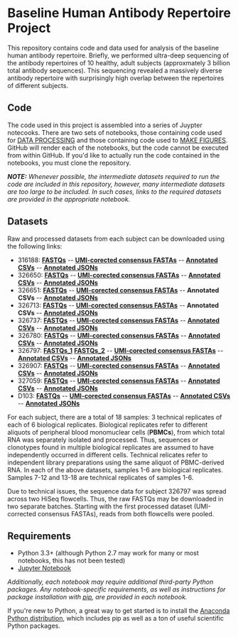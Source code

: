 # Baseline Human Antibody Repertoire Project

This repository contains code and data used for analysis of the baseline human antibody repertoire. Briefly, we performed
ultra-deep sequencing of the antibody repertoires of 10 healthy, adult subjects (approxmately 3 billion total antibody sequences). This sequencing revealed a massively diverse antibody repertoire with surprisingly high overlap between the repertoires of different subjects.

## Code
The code used in this project is assembled into a series of Juypter notecooks. There are two sets of notebooks, those containing code used for [DATA PROCESSING](https://github.com/briney/grp_paper/tree/master/data_processing) and those containing code used to [MAKE FIGURES](https://github.com/briney/grp_paper/tree/master/make_figures). GitHub will render each of the notebooks, but the code cannot be executed from within GitHub. If you'd like to actually run the code contained in the notebooks, you must clone the repository.

**_NOTE:_** *Whenever possible, the intermediate datasets required to run the code are included in this repository, however, many intermediate datasets are too large to be included. In such cases, links to the required datasets are provided in the appropriate notebook.*

## Datasets  
Raw and processed datasets from each subject can be downloaded using the following links:

  - 316188: [**FASTQs**](http://burtonlab.s3.amazonaws.com/sequencing-data/hiseq_2016-supplement/316188_HNCHNBCXY_raw-fastqs.tar.gz) -- [**UMI-corected consensus FASTAs**](http://burtonlab.s3.amazonaws.com/sequencing-data/hiseq_2016-supplement/316188_HNCHNBCXY_consensus_UID18-cdr3nt-90_071817.tar.gz) -- [**Annotated CSVs**](http://burtonlab.s3.amazonaws.com/sequencing-data/hiseq_2016-supplement/316188_HNCHNBCXY_consensus_UID18-cdr3nt-90_minimal_071817.tar.gz) -- [**Annotated JSONs**](http://burtonlab.s3.amazonaws.com/sequencing-data/hiseq_2016-supplement/316188_HNCHNBCXY_consensus_UID18-cdr3nt-90_json_071817.tar.gz)
  - 326650:  [**FASTQs**](http://burtonlab.s3.amazonaws.com/sequencing-data/hiseq_2016-supplement/326650_HCGCYBCXY_raw-fastqs.tar.gz) -- [**UMI-corected consensus FASTAs**](http://burtonlab.s3.amazonaws.com/sequencing-data/hiseq_2016-supplement/326650_HCGCYBCXY_consensus_UID18-cdr3nt-90_071817.tar.gz) -- [**Annotated CSVs**](http://burtonlab.s3.amazonaws.com/sequencing-data/hiseq_2016-supplement/326650_HCGCYBCXY_consensus_UID18-cdr3nt-90_minimal_071817.tar.gz) -- [**Annotated JSONs**](http://burtonlab.s3.amazonaws.com/sequencing-data/hiseq_2016-supplement/326650_HCGCYBCXY_consensus_UID18-cdr3nt-90_json_071817.tar.gz)
  - 326651:  [**FASTQs**](http://burtonlab.s3.amazonaws.com/sequencing-data/hiseq_2016-supplement/326651_HC5LVBCXY_raw-fastqs.tar.gz) -- [**UMI-corected consensus FASTAs**](http://burtonlab.s3.amazonaws.com/sequencing-data/hiseq_2016-supplement/326651_HC5LVBCXY_consensus_UID18-cdr3nt-90_071817.tar.gz) -- **Annotated CSVs** -- [**Annotated JSONs**](http://burtonlab.s3.amazonaws.com/sequencing-data/hiseq_2016-supplement/326651_HC5LVBCXY_consensus_UID18-cdr3nt-90_jsons_071817.tar.gz)
  - 326713:  [**FASTQs**](http://burtonlab.s3.amazonaws.com/sequencing-data/hiseq_2016-supplement/326713_HJLLNBCXY_raw-fastqs.tar.gz) -- [**UMI-corected consensus FASTAs**](http://burtonlab.s3.amazonaws.com/sequencing-data/hiseq_2016-supplement/326713_HJLLNBCXY_consensus_UID18-cdr3nt-90_071817.tar.gz) -- **Annotated CSVs** -- [**Annotated JSONs**](http://burtonlab.s3.amazonaws.com/sequencing-data/hiseq_2016-supplement/326713_HJLLNBCXY_consensus_UID18-cdr3nt-90_jsons_071817.tar.gz)
  - 326737:  [**FASTQs**](http://burtonlab.s3.amazonaws.com/sequencing-data/hiseq_2016-supplement/326737_HNKVKBCXY_raw-fastqs.tar.gz) -- [**UMI-corected consensus FASTAs**](http://burtonlab.s3.amazonaws.com/sequencing-data/hiseq_2016-supplement/326737_HNKVKBCXY_consensus_UID18-cdr3nt-90_071817.tar.gz) -- [**Annotated CSVs**](http://burtonlab.s3.amazonaws.com/sequencing-data/hiseq_2016-supplement/326737_HNKVKBCXY_consensus_UID18-cdr3nt-90_minimal_071817.tar.gz) -- [**Annotated JSONs**](http://burtonlab.s3.amazonaws.com/sequencing-data/hiseq_2016-supplement/326737_HNKVKBCXY_consensus_UID18-cdr3nt-90_json_071817.tar.gz)
  - 326780:  [**FASTQs**](http://burtonlab.s3.amazonaws.com/sequencing-data/hiseq_2016-supplement/326780_HLH7KBCXY_raw-fastqs.tar.gz) -- [**UMI-corected consensus FASTAs**](http://burtonlab.s3.amazonaws.com/sequencing-data/hiseq_2016-supplement/326780_HLH7KBCXY_consensus_UID18-cdr3nt-90_071817.tar.gz) -- [**Annotated CSVs**](http://burtonlab.s3.amazonaws.com/sequencing-data/hiseq_2016-supplement/326780_HLH7KBCXY_consensus_UID18-cdr3nt-90_minimal_071817.tar.gz) -- [**Annotated JSONs**](http://burtonlab.s3.amazonaws.com/sequencing-data/hiseq_2016-supplement/326780_HLH7KBCXY_consensus_UID18-cdr3nt-90_json_071817.tar.gz)
  - 326797:  [**FASTQs_1**](http://burtonlab.s3.amazonaws.com/sequencing-data/hiseq_2016-supplement/326780_HLH7KBCXY_raw-fastqs.tar.gz) [**FASTQs_2**](http://burtonlab.s3.amazonaws.com/sequencing-data/hiseq_2016-supplement/326797_HCGNLBCXY_raw-fastqs.tar.gz) -- [**UMI-corected consensus FASTAs**](http://burtonlab.s3.amazonaws.com/sequencing-data/hiseq_2016-supplement/326797_HCGNLBCXY%2BHJLN5BCXY_consensus_UID18-cdr3nt-90_071817.tar.gz) -- [**Annotated CSVs**](http://burtonlab.s3.amazonaws.com/sequencing-data/hiseq_2016-supplement/326797_HCGNLBCXY%2BHJLN5BCXY_consensus_UID18-cdr3nt-90_minimal_071817.tar.gz) -- [**Annotated JSONs**](http://burtonlab.s3.amazonaws.com/sequencing-data/hiseq_2016-supplement/326797_HCGNLBCXY%2BHJLN5BCXY_consensus_UID18-cdr3nt-90_json_071817.tar.gz)
  - 326907:  [**FASTQs**](http://burtonlab.s3.amazonaws.com/sequencing-data/hiseq_2016-supplement/326907_HLT33BCXY_raw-fastqs.tar.gz) -- [**UMI-corected consensus FASTAs**](http://burtonlab.s3.amazonaws.com/sequencing-data/hiseq_2016-supplement/326907_HLT33BCXY_consensus_UID18-cdr3nt-90_071817.tar.gz) -- [**Annotated CSVs**](http://burtonlab.s3.amazonaws.com/sequencing-data/hiseq_2016-supplement/326907_HLT33BCXY_consensus_UID18-cdr3nt-90_minimal_071817.tar.gz) -- [**Annotated JSONs**](http://burtonlab.s3.amazonaws.com/sequencing-data/hiseq_2016-supplement/326907_HLT33BCXY_consensus_UID18-cdr3nt-90_json_071817.tar.gz)
  - 327059:  [**FASTQs**](http://burtonlab.s3.amazonaws.com/sequencing-data/hiseq_2016-supplement/327059_HCGTCBCXY_raw-fastqs.tar.gz) -- [**UMI-corected consensus FASTAs**](http://burtonlab.s3.amazonaws.com/sequencing-data/hiseq_2016-supplement/327059_HCGTCBCXY_consensus_UID18-cdr3nt-90_071817.tar.gz) -- [**Annotated CSVs**](http://burtonlab.s3.amazonaws.com/sequencing-data/hiseq_2016-supplement/327059_HCGTCBCXY_consensus_UID18-cdr3nt-90_minimal_071817.tar.gz) -- [**Annotated JSONs**](http://burtonlab.s3.amazonaws.com/sequencing-data/hiseq_2016-supplement/327059_HCGTCBCXY_consensus_UID18-cdr3nt-90_json_071817.tar.gz)
  - D103:  [**FASTQs**](http://burtonlab.s3.amazonaws.com/sequencing-data/hiseq_2016-supplement/D103_HCGCLBCXY_raw-fastqs.tar.gz) -- [**UMI-corected consensus FASTAs**](http://burtonlab.s3.amazonaws.com/sequencing-data/hiseq_2016-supplement/D103_HCGCLBCXY_consensus_UID18-cdr3nt-90_071817.tar.gz) -- [**Annotated CSVs**](http://burtonlab.s3.amazonaws.com/sequencing-data/hiseq_2016-supplement/D103_HCGCLBCXY_consensus_UID18-cdr3nt-90_minimal_071817.tar.gz) -- [**Annotated JSONs**](http://burtonlab.s3.amazonaws.com/sequencing-data/hiseq_2016-supplement/D103_HCGCLBCXY_consensus_UID18-cdr3nt-90_json_071817.tar.gz)

For each subject, there are a total of 18 samples: 3 technical replicates of each of 6 biological replicates. Biological replicates refer to different aliquots of peripheral blood monomuclear cells (**PBMCs**), from which total RNA was separately isolated and processed. Thus, sequences or clonotypes found in multiple biological replicates are assumed to have independently occurred in different cells. Technical relicates refer to independent library preparations using the same aliquot of PBMC-derived RNA. In each of the above datasets, samples 1-6 are biological replicates. Samples 7-12 and 13-18 are technical replicates of samples 1-6.

Due to technical issues, the sequence data for subject 326797 was spread across two HiSeq flowcells. Thus, the raw FASTQs may be downloaded in two separate batches. Starting with the first processed dataset (UMI-corrected consensus FASTAs), reads from both flowcells were pooled.

## Requirements

  - Python 3.3+ (although Python 2.7 may work for many or most notebooks, this has not been tested)
  - [Jupyter Notebook](https://jupyter.org/install)

*Additionally, each notebook may require additional third-party Python packages. Any notebook-specific requirements, as well as instructions for package installation with [pip](https://pip.pypa.io/en/stable/installing/), are provided in each notebook.*

If you're new to Python, a great way to get started is to install the [Anaconda Python distribution](https://www.continuum.io/downloads), which includes pip as well as a ton of useful scientific Python packages.

